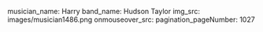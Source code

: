 musician_name: Harry
band_name: Hudson Taylor
img_src: images/musician1486.png
onmouseover_src: 
pagination_pageNumber: 1027